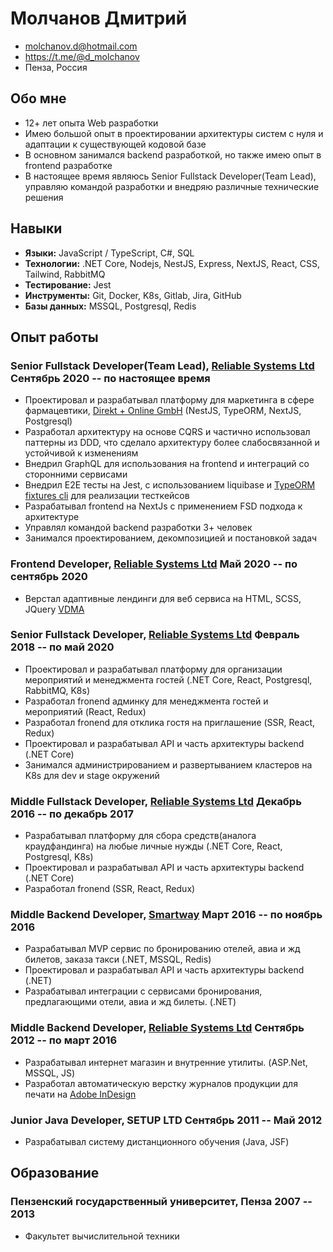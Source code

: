# Молчанов Дмитрий
- <molchanov.d@hotmail.com>
- <https://t.me/@d_molchanov>
- Пенза, Россия

## Обо мне
- 12+ лет опыта Web разработки
- Имею большой опыт в проектировании архитектуры систем с нуля и адаптации к существующей кодовой базе
- В основном занимался backend разработкой, но также имею опыт в frontend разработке
- В настоящее время являюсь Senior Fullstack Developer(Team Lead), управляю командой разработки и внедряю различные технические решения

## Навыки
- <b>Языки:</b> JavaScript / TypeScript, С#, SQL
- <b>Технологии:</b> .NET Core, Nodejs, NestJS, Express, NextJS, React, CSS, Tailwind, RabbitMQ
- <b>Тестирование:</b> Jest
- <b>Инструменты:</b> Git, Docker, K8s, Gitlab, Jira, GitHub
- <b>Базы данных:</b> MSSQL, Postgresql, Redis

## Опыт работы

### <span>Senior Fullstack Developer(Team Lead), <a href="https://relsys.tech/">Reliable Systems Ltd</a></span> <span>Сентябрь 2020 -- по настоящее время</span>
- Проектировал и разрабатывал платформу для маркетинга в сфере фармацевтики, <a href="https://www.direktundonline.de/en/">Direkt + Online GmbH</a> (NestJS, TypeORM, NextJS, Postgresql)
- Разработал архитектуру на основе CQRS и частично использовал паттерны из DDD, что сделало архитектуру более слабосвязанной и устойчивой к изменениям
- Внедрил GraphQL для использования на frontend и интеграций со сторонними сервисами
- Внедрил E2E тесты на Jest, с использованием liquibase и <a href="https://www.npmjs.com/package/typeorm-fixtures-cli#typeorm-fixtures-cli">TypeORM fixtures cli</a> для реализации тесткейсов
- Разрабатывал frontend на NextJs с применением FSD подхода к архитектуре
- Управлял командой backend разработки 3+ человек
- Занимался проектированием, декомпозицией и постановкой задач

### <span>Frontend Developer, <a href="https://relsys.tech/">Reliable Systems Ltd</a></span> <span>Май 2020 -- по сентябрь 2020</span>
- Верстал адаптивные лендинги для веб сервиса на HTML, SCSS, JQuery <a href="https://www.vdma.org/">VDMA</a>

### <span>Senior Fullstack Developer, <a href="https://relsys.tech/">Reliable Systems Ltd</a></span> <span>Февраль 2018 -- по май 2020</span>
- Проектировал и разрабатывал платформу для организации мероприятий и менеджмента гостей (.NET Core, React, Postgresql, RabbitMQ, K8s)
- Разработал fronend админку для менеджмента гостей и мероприятий (React, Redux)
- Разработал fronend для отклика гостя на приглашение (SSR, React, Redux)
- Проектировал и разрабатывал API и часть архитектуры backend (.NET Core)
- Занимался администрированием и развертыванием кластеров на K8s для dev и stage окружений

### <span>Middle Fullstack Developer, <a href="https://relsys.tech/">Reliable Systems Ltd</a></span> <span>Декабрь 2016 -- по декабрь 2017 </span>
- Разрабатывал платформу для сбора средств(аналога краудфандинга) на любые личные нужды (.NET Core, React, Postgresql, K8s)
- Проектировал и разрабатывал API и часть архитектуры backend (.NET Core)
- Разработал fronend (SSR, React, Redux)

### <span>Middle Backend Developer, <a href="https://smartway.today/">Smartway</a></span> <span>Март 2016 -- по ноябрь 2016 </span>
- Разрабатывал MVP сервис по бронированию отелей, авиа и жд билетов, заказа такси (.NET, MSSQL, Redis)
- Проектировал и разрабатывал API и часть архитектуры backend (.NET)
- Разрабатывал интеграции с сервисами бронирования, предлагающими отели, авиа и жд билеты. (.NET)

### <span>Middle Backend Developer, <a href="https://relsys.tech/">Reliable Systems Ltd</a></span> <span>Сентябрь 2012 -- по март 2016 </span>
- Разрабатывал интернет магазин и внутренние утилиты. (ASP.Net, MSSQL, JS)
- Разработал автоматическую верстку журналов продукции для печати на <a href="https://www.adobe.com/ru/products/indesign.html">Adobe InDesign</a> 
  
### Junior Java Developer, SETUP LTD Сентябрь 2011 -- Май 2012
- Разрабатывал систему дистанционного обучения (Java, JSF)

## Образование

### Пензенский государственный университет, Пенза 2007 -- 2013
- Факультет вычислительной техники
